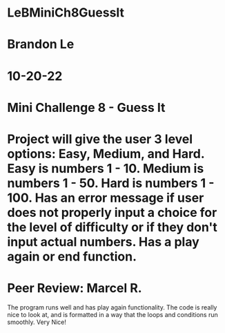 # LeBMiniCh8GuessIt
# Brandon Le
# 10-20-22
# Mini Challenge 8 - Guess It
# Project will give the user 3 level options: Easy, Medium, and Hard. Easy is numbers 1 - 10. Medium is numbers 1 - 50. Hard is numbers 1 - 100. Has an error message if user does not properly input a choice for the level of difficulty or if they don't input actual numbers. Has a play again or end function.
# Peer Review: Marcel R. 
The program runs well and has play again functionality. The code is really nice to look at, and is formatted in a way that the loops and conditions run smoothly. Very Nice!
